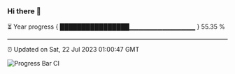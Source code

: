 ### Hi there 👋

⏳ Year progress { ████████████████▁▁▁▁▁▁▁▁▁▁▁▁▁▁ } 55.35 %

---

⏰ Updated on Sat, 22 Jul 2023 01:00:47 GMT

![Progress Bar CI](https://github.com/liununu/liununu/workflows/Progress%20Bar%20CI/badge.svg)
